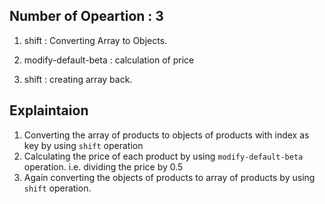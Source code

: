 ## Number of Opeartion : 3

1. shift : Converting Array to Objects.

2. modify-default-beta : calculation of price

3. shift : creating array back.

## Explaintaion

1. Converting the array of products to objects of products with index as key by using `shift` operation
2. Calculating the price of each product by using `modify-default-beta` operation. i.e. dividing the price by 0.5
3. Again converting the objects of products to array of products by using `shift` operation.
